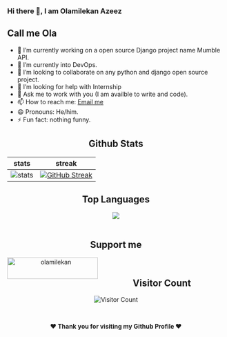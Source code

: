 ### Hi there 👋, I am Olamilekan Azeez
## Call me Ola



- 🔭 I’m currently working on a open source Django project name Mumble API.
- 🌱 I’m currently into DevOps.
- 👯 I’m looking to collaborate on any python and django open source project.
- 🤔 I’m looking for help with Internship
- 💬 Ask me to work with you (I am availble to write and code).
- 📫 How to reach me: [Email me](mailto:headofstate123@gmail.com)
- 😄 Pronouns: He/him.
- ⚡ Fun fact: nothing funny.
<div align="center">
  
  ## Github Stats
|stats|streak|  
|---|---|  
| ![stats](https://github-readme-stats.vercel.app/api?username=azeezdot123&show_icons=true&theme=radical) | [![GitHub Streak](https://github-readme-streak-stats.herokuapp.com/?user=azeezdot123&theme=dark)](https://github.com/azeezdot123/github-readme-streak-stats)|
</div>



<div align="center">
  
  ## Top Languages
  <a href="https://github.com/azeezdot123">
    <img align="center" src="https://github-readme-stats.vercel.app/api/top-langs/?username=azeezdot123&theme=tokyonight&layout=compact">
  </a>
</div>
  
<br> 
<div align="center">
  
  ## Support me
  <a href="https://www.buymeacoffee.com/olamilekan"> <img align="left" src="https://cdn.buymeacoffee.com/buttons/v2/default-yellow.png" height="50" width="210" alt="olamilekan" /></a>
</div>

<br>

<div align="center">
        
   ## Visitor Count
   ![Visitor Count](https://profile-counter.glitch.me/{azeezdot123}/count.svg)
        
</div>
<br>

<div align="center">
  
<b>❤️ Thank you for visiting my Github Profile ❤️</b>
</div>
